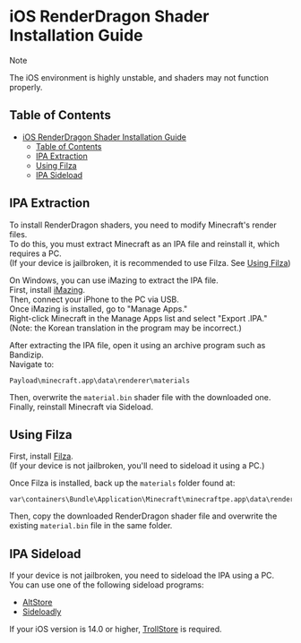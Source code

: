 # iOS RenderDragon Shader Installation Guide

> [!NOTE]  
> The iOS environment is highly unstable, and shaders may not function properly.

## Table of Contents

- [iOS RenderDragon Shader Installation Guide](#ios-renderdragon-shader-installation-guide)
  - [Table of Contents](#table-of-contents)
  - [IPA Extraction](#ipa-extraction)
  - [Using Filza](#using-filza)
  - [IPA Sideload](#ipa-sideload)

## IPA Extraction
To install RenderDragon shaders, you need to modify Minecraft's render files.  
To do this, you must extract Minecraft as an IPA file and reinstall it, which requires a PC.  
(If your device is jailbroken, it is recommended to use Filza. See [Using Filza](#using-filza))

On Windows, you can use iMazing to extract the IPA file.  
First, install [iMazing](https://imazing.com/?gad=1&gclid=Cj0KCQjwoK2mBhDzARIsADGbjeoNt1rkkKWWJVaawEFnsUmV3QjthBa3UjxAL7h_cefyqWyxDuxRis8aAvGIEALw_wcB).  
Then, connect your iPhone to the PC via USB.  
Once iMazing is installed, go to "Manage Apps."  
Right-click Minecraft in the Manage Apps list and select "Export .IPA."  
(Note: the Korean translation in the program may be incorrect.)  

After extracting the IPA file, open it using an archive program such as Bandizip.  
Navigate to:
```
Payload\minecraft.app\data\renderer\materials
```
Then, overwrite the `material.bin` shader file with the downloaded one.  
Finally, reinstall Minecraft via Sideload.

## Using Filza
First, install [Filza](https://filzadownload.com/).  
(If your device is not jailbroken, you'll need to sideload it using a PC.)  

Once Filza is installed, back up the `materials` folder found at:
```
var\containers\Bundle\Application\Minecraft\minecraftpe.app\data\renderer\materials
```
Then, copy the downloaded RenderDragon shader file and overwrite the existing `material.bin` file in the same folder.

## IPA Sideload
If your device is not jailbroken, you need to sideload the IPA using a PC.  
You can use one of the following sideload programs:

* [AltStore](https://altstore.io)  
* [Sideloadly](https://sideloadly.io)

If your iOS version is 14.0 or higher, [TrollStore](https://github.com/opa334/TrollStore) is required.


